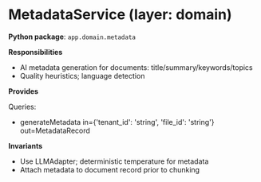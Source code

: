 # MetadataService (layer: domain)

**Python package**: `app.domain.metadata`

**Responsibilities**

- AI metadata generation for documents: title/summary/keywords/topics
- Quality heuristics; language detection

**Provides**

Queries:
- generateMetadata in={'tenant_id': 'string', 'file_id': 'string'} out=MetadataRecord

**Invariants**

- Use LLMAdapter; deterministic temperature for metadata
- Attach metadata to document record prior to chunking

